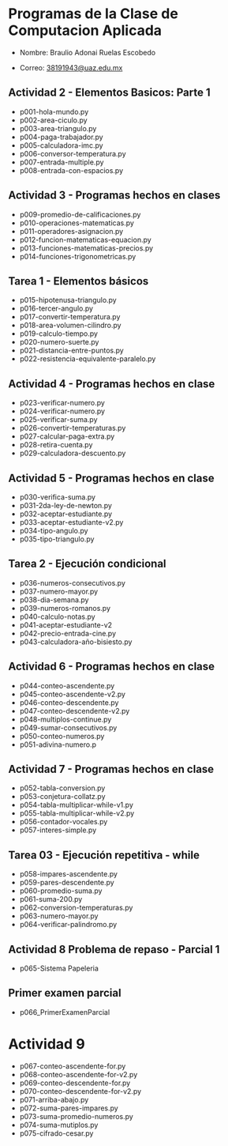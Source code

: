 # Programas de la Clase de Computacion Aplicada

- Nombre: Braulio Adonai Ruelas Escobedo 

- Correo: 38191943@uaz.edu.mx

## Actividad 2 - Elementos Basicos: Parte 1
- p001-hola-mundo.py
- p002-area-ciculo.py
- p003-area-triangulo.py
- p004-paga-trabajador.py
- p005-calculadora-imc.py
- p006-conversor-temperatura.py
- p007-entrada-multiple.py
- p008-entrada-con-espacios.py

## Actividad 3 - Programas hechos en clases
- p009-promedio-de-calificaciones.py
- p010-operaciones-matematicas.py
- p011-operadores-asignacion.py
- p012-funcion-matematicas-equacion.py
- p013-funciones-matematicas-precios.py
- p014-funciones-trigonometricas.py

## Tarea 1 - Elementos básicos
- p015-hipotenusa-triangulo.py
- p016-tercer-angulo.py
- p017-convertir-temperatura.py
- p018-area-volumen-cilindro.py
- p019-calculo-tiempo.py
- p020-numero-suerte.py
- p021-distancia-entre-puntos.py
- p022-resistencia-equivalente-paralelo.py

## Actividad 4 - Programas hechos en clase
- p023-verificar-numero.py
- p024-verificar-numero.py
- p025-verificar-suma.py
- p026-convertir-temperaturas.py
- p027-calcular-paga-extra.py
- p028-retira-cuenta.py
- p029-calculadora-descuento.py

## Actividad 5 - Programas hechos en clase
- p030-verifica-suma.py
- p031-2da-ley-de-newton.py
- p032-aceptar-estudiante.py
- p033-aceptar-estudiante-v2.py
- p034-tipo-angulo.py
- p035-tipo-triangulo.py

## Tarea 2 - Ejecución condicional
- p036-numeros-consecutivos.py
- p037-numero-mayor.py
- p038-dia-semana.py
- p039-numeros-romanos.py
- p040-calculo-notas.py
- p041-aceptar-estudiante-v2
- p042-precio-entrada-cine.py
- p043-calculadora-año-bisiesto.py

## Actividad 6 - Programas hechos en clase
- p044-conteo-ascendente.py
- p045-conteo-ascendente-v2.py
- p046-conteo-descendente.py
- p047-conteo-descendente-v2.py
- p048-multiplos-continue.py
- p049-sumar-consecutivos.py
- p050-conteo-numeros.py
- p051-adivina-numero.p

## Actividad 7 - Programas hechos en clase
- p052-tabla-conversion.py
- p053-conjetura-collatz.py
- p054-tabla-multiplicar-while-v1.py
- p055-tabla-multiplicar-while-v2.py
- p056-contador-vocales.py
- p057-interes-simple.py

## Tarea 03 - Ejecución repetitiva - while
- p058-impares-ascendente.py
- p059-pares-descendente.py
- p060-promedio-suma.py
- p061-suma-200.py
- p062-conversion-temperaturas.py
- p063-numero-mayor.py
- p064-verificar-palindromo.py

## Actividad 8 Problema de repaso - Parcial 1 
- p065-Sistema Papeleria

##  Primer examen parcial
- p066_PrimerExamenParcial

# Actividad 9 
- p067-conteo-ascendente-for.py
- p068-conteo-ascendente-for-v2.py
- p069-conteo-descendente-for.py
- p070-conteo-descendente-for-v2.py
- p071-arriba-abajo.py
- p072-suma-pares-impares.py
- p073-suma-promedio-numeros.py
- p074-suma-mutiplos.py
- p075-cifrado-cesar.py


  



